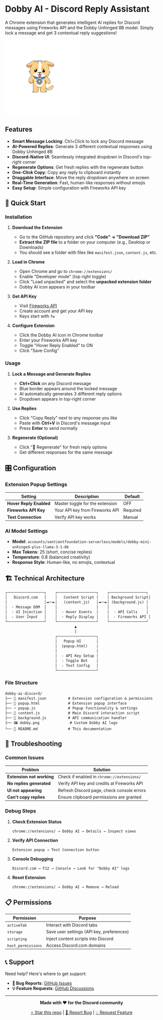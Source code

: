 # Dobby AI - Discord Reply Assistant

A Chrome extension that generates intelligent AI replies for Discord messages using Fireworks API and the Dobby Unhinged 8B model. Simply lock a message and get 3 contextual reply suggestions!

![Dobby AI Logo](dobby.png)

## Features

- **Smart Message Locking**: Ctrl+Click to lock any Discord message
- **AI-Powered Replies**: Generate 3 different contextual responses using Dobby Unhinged 8B
- **Discord-Native UI**: Seamlessly integrated dropdown in Discord's top-right corner
- **Regenerate Options**: Get fresh replies with the regenerate button
- **One-Click Copy**: Copy any reply to clipboard instantly
- **Draggable Interface**: Move the reply dropdown anywhere on screen
- **Real-Time Generation**: Fast, human-like responses without emojis
- **Easy Setup**: Simple configuration with Fireworks API key

## 🚀 Quick Start

### Installation

1. **Download the Extension**
   - Go to the GitHub repository and click **"Code" → "Download ZIP"**
   - **Extract the ZIP file** to a folder on your computer (e.g., Desktop or Downloads)
   - You should see a folder with files like `manifest.json`, `content.js`, etc.

2. **Load in Chrome**
   - Open Chrome and go to `chrome://extensions/`
   - Enable "Developer mode" (top right toggle)
   - Click "Load unpacked" and select the **unpacked extension folder**
   - Dobby AI icon appears in your toolbar

3. **Get API Key**
   - Visit [Fireworks API](https://app.fireworks.ai/)
   - Create account and get your API key
   - Keys start with `fw`

4. **Configure Extension**
   - Click the Dobby AI icon in Chrome toolbar
   - Enter your Fireworks API key
   - Toggle "Hover Reply Enabled" to ON
   - Click "Save Config"

### Usage

1. **Lock a Message and Generate Replies**
   - **Ctrl+Click** on any Discord message
   - Blue border appears around the locked message
   - AI automatically generates 3 different reply options
   - Dropdown appears in top-right corner

2. **Use Replies**
   - Click "Copy Reply" next to any response you like
   - Paste with **Ctrl+V** in Discord's message input
   - Press **Enter** to send normally

3. **Regenerate (Optional)**
   - Click "🔄 Regenerate" for fresh reply options
   - Get different responses for the same message

## 🎛️ Configuration

### Extension Popup Settings

| Setting | Description | Default |
|---------|-------------|---------|
| **Hover Reply Enabled** | Master toggle for the extension | OFF |
| **Fireworks API Key** | Your API key from Fireworks API | Required |
| **Test Connection** | Verify API key works | Manual |

### AI Model Settings

- **Model**: `accounts/sentientfoundation-serverless/models/dobby-mini-unhinged-plus-llama-3-1-8b`
- **Max Tokens**: 25 (short, concise replies)
- **Temperature**: 0.8 (balanced creativity)
- **Response Style**: Human-like, no emojis, contextual

## 🏗️ Technical Architecture

```
┌─────────────────┐    ┌──────────────────┐    ┌─────────────────┐
│   Discord.com   │    │   Content Script │    │ Background Script│
│                 │◄──►│   (content.js)   │◄──►│ (background.js) │
│  - Message DOM  │    │                  │    │                 │
│  - UI Injection │    │  - Hover Events  │    │  - API Calls    │
│  - User Input   │    │  - Reply Display │    │  - Fireworks API │
└─────────────────┘    └──────────────────┘    └─────────────────┘
                                ▲
                                │
                       ┌──────────────────┐
                       │   Popup UI       │
                       │  (popup.html)    │
                       │                  │
                       │  - API Key Setup │
                       │  - Toggle Bot    │
                       │  - Test Config   │
                       └──────────────────┘
```

### File Structure

```
dobby-ai-discord/
├── 📄 manifest.json          # Extension configuration & permissions
├── 🎨 popup.html             # Extension popup interface
├── ⚡ popup.js               # Popup functionality & settings
├── 🎯 content.js             # Main Discord interaction script
├── 🔧 background.js          # API communication handler
├── 🖼️ dobby.png              # Custom Dobby AI logo
└── 📖 README.md              # This documentation
```


## 🐛 Troubleshooting

### Common Issues

| Problem | Solution |
|---------|----------|
| **Extension not working** | Check if enabled in `chrome://extensions/` |
| **No replies generated** | Verify API key and credits at Fireworks API |
| **UI not appearing** | Refresh Discord page, check console errors |
| **Can't copy replies** | Ensure clipboard permissions are granted |

### Debug Steps

1. **Check Extension Status**
   ```
   chrome://extensions/ → Dobby AI → Details → Inspect views
   ```

2. **Verify API Connection**
   ```
   Extension popup → Test Connection button
   ```

3. **Console Debugging**
   ```
   Discord.com → F12 → Console → Look for "Dobby AI" logs
   ```

4. **Reset Extension**
   ```
   chrome://extensions/ → Dobby AI → Remove → Reload
   ```

## 📋 Permissions

| Permission | Purpose |
|------------|---------|
| `activeTab` | Interact with Discord tabs |
| `storage` | Save user settings (API key, preferences) |
| `scripting` | Inject content scripts into Discord |
| `host_permissions` | Access Discord.com domains |

## 📞 Support

Need help? Here's where to get support:

- **🐛 Bug Reports**: [GitHub Issues](https://github.com/AbbyTheGod/dobby-discord-extension/issues)
- **💡 Feature Requests**: [GitHub Discussions](https://github.com/AbbyTheGod/dobby-discord-extension/discussions)

---

<div align="center">

**Made with ❤️ for the Discord community**

[⭐ Star this repo](https://github.com/AbbyTheGod/dobby-discord-extension) | [🐛 Report Bug](https://github.com/AbbyTheGod/dobby-discord-extension/issues) | [💡 Request Feature](https://github.com/AbbyTheGod/dobby-discord-extension/discussions)

</div>